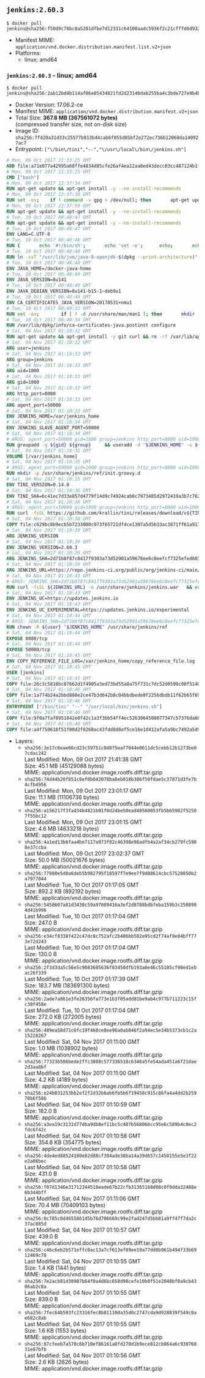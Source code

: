 ## `jenkins:2.60.3`

```console
$ docker pull jenkins@sha256:f50d9c78bc8a5201dfbe7d12331c64100aadc5936f2c21cfffd6d9329ffa2371
```

-	Manifest MIME: `application/vnd.docker.distribution.manifest.list.v2+json`
-	Platforms:
	-	linux; amd64

### `jenkins:2.60.3` - linux; amd64

```console
$ docker pull jenkins@sha256:2ab12bd4b114af06e85434821fd2d23140dab255ba4c3bde727e9b4b2946f81f
```

-	Docker Version: 17.06.2-ce
-	Manifest MIME: `application/vnd.docker.distribution.manifest.v2+json`
-	Total Size: **367.6 MB (367561072 bytes)**  
	(compressed transfer size, not on-disk size)
-	Image ID: `sha256:7f420a31d33c25577b813b44cab6f055d05bf2e272ec736b12060da140927ac7`
-	Entrypoint: `["\/bin\/tini","--","\/usr\/local\/bin\/jenkins.sh"]`

```dockerfile
# Mon, 09 Oct 2017 21:33:25 GMT
ADD file:a71e077a42995a68ffe4834d85cfe26af4ea12aa8ed43decc03cc487124b1f70 in / 
# Mon, 09 Oct 2017 21:33:25 GMT
CMD ["bash"]
# Mon, 09 Oct 2017 22:37:34 GMT
RUN apt-get update && apt-get install -y --no-install-recommends 		ca-certificates 		curl 		wget 	&& rm -rf /var/lib/apt/lists/*
# Mon, 09 Oct 2017 22:37:38 GMT
RUN set -ex; 	if ! command -v gpg > /dev/null; then 		apt-get update; 		apt-get install -y --no-install-recommends 			gnupg2 			dirmngr 		; 		rm -rf /var/lib/apt/lists/*; 	fi
# Mon, 09 Oct 2017 22:37:59 GMT
RUN apt-get update && apt-get install -y --no-install-recommends 		bzr 		git 		mercurial 		openssh-client 		subversion 				procps 	&& rm -rf /var/lib/apt/lists/*
# Tue, 10 Oct 2017 00:48:47 GMT
RUN apt-get update && apt-get install -y --no-install-recommends 		bzip2 		unzip 		xz-utils 	&& rm -rf /var/lib/apt/lists/*
# Tue, 10 Oct 2017 00:48:47 GMT
ENV LANG=C.UTF-8
# Tue, 10 Oct 2017 00:48:48 GMT
RUN { 		echo '#!/bin/sh'; 		echo 'set -e'; 		echo; 		echo 'dirname "$(dirname "$(readlink -f "$(which javac || which java)")")"'; 	} > /usr/local/bin/docker-java-home 	&& chmod +x /usr/local/bin/docker-java-home
# Tue, 10 Oct 2017 00:48:48 GMT
RUN ln -svT "/usr/lib/jvm/java-8-openjdk-$(dpkg --print-architecture)" /docker-java-home
# Tue, 10 Oct 2017 00:48:48 GMT
ENV JAVA_HOME=/docker-java-home
# Tue, 10 Oct 2017 00:48:49 GMT
ENV JAVA_VERSION=8u141
# Tue, 10 Oct 2017 00:48:49 GMT
ENV JAVA_DEBIAN_VERSION=8u141-b15-1~deb9u1
# Tue, 10 Oct 2017 00:48:49 GMT
ENV CA_CERTIFICATES_JAVA_VERSION=20170531+nmu1
# Tue, 10 Oct 2017 00:49:32 GMT
RUN set -ex; 		if [ ! -d /usr/share/man/man1 ]; then 		mkdir -p /usr/share/man/man1; 	fi; 		apt-get update; 	apt-get install -y 		openjdk-8-jdk="$JAVA_DEBIAN_VERSION" 		ca-certificates-java="$CA_CERTIFICATES_JAVA_VERSION" 	; 	rm -rf /var/lib/apt/lists/*; 		[ "$(readlink -f "$JAVA_HOME")" = "$(docker-java-home)" ]; 		update-alternatives --get-selections | awk -v home="$(readlink -f "$JAVA_HOME")" 'index($3, home) == 1 { $2 = "manual"; print | "update-alternatives --set-selections" }'; 	update-alternatives --query java | grep -q 'Status: manual'
# Tue, 10 Oct 2017 00:49:34 GMT
RUN /var/lib/dpkg/info/ca-certificates-java.postinst configure
# Sat, 04 Nov 2017 01:10:32 GMT
RUN apt-get update && apt-get install -y git curl && rm -rf /var/lib/apt/lists/*
# Sat, 04 Nov 2017 01:10:32 GMT
ARG user=jenkins
# Sat, 04 Nov 2017 01:10:33 GMT
ARG group=jenkins
# Sat, 04 Nov 2017 01:10:33 GMT
ARG uid=1000
# Sat, 04 Nov 2017 01:10:33 GMT
ARG gid=1000
# Sat, 04 Nov 2017 01:10:33 GMT
ARG http_port=8080
# Sat, 04 Nov 2017 01:10:33 GMT
ARG agent_port=50000
# Sat, 04 Nov 2017 01:10:33 GMT
ENV JENKINS_HOME=/var/jenkins_home
# Sat, 04 Nov 2017 01:10:34 GMT
ENV JENKINS_SLAVE_AGENT_PORT=50000
# Sat, 04 Nov 2017 01:10:34 GMT
# ARGS: agent_port=50000 gid=1000 group=jenkins http_port=8080 uid=1000 user=jenkins
RUN groupadd -g ${gid} ${group}     && useradd -d "$JENKINS_HOME" -u ${uid} -g ${gid} -m -s /bin/bash ${user}
# Sat, 04 Nov 2017 01:10:35 GMT
VOLUME [/var/jenkins_home]
# Sat, 04 Nov 2017 01:10:35 GMT
# ARGS: agent_port=50000 gid=1000 group=jenkins http_port=8080 uid=1000 user=jenkins
RUN mkdir -p /usr/share/jenkins/ref/init.groovy.d
# Sat, 04 Nov 2017 01:10:35 GMT
ENV TINI_VERSION=0.14.0
# Sat, 04 Nov 2017 01:10:36 GMT
ENV TINI_SHA=6c41ec7d33e857d4779f14d9c74924cab0c7973485d2972419a3b7c7620ff5fd
# Sat, 04 Nov 2017 01:10:38 GMT
# ARGS: agent_port=50000 gid=1000 group=jenkins http_port=8080 uid=1000 user=jenkins
RUN curl -fsSL https://github.com/krallin/tini/releases/download/v${TINI_VERSION}/tini-static-amd64 -o /bin/tini && chmod +x /bin/tini   && echo "$TINI_SHA  /bin/tini" | sha256sum -c -
# Sat, 04 Nov 2017 01:10:38 GMT
COPY file:c629bc0b9ecb5b7233000c973f65721df4ce1307a5d5b33ac3871ff61a9172ff in /usr/share/jenkins/ref/init.groovy.d/tcp-slave-agent-port.groovy 
# Sat, 04 Nov 2017 01:10:39 GMT
ARG JENKINS_VERSION
# Sat, 04 Nov 2017 01:10:39 GMT
ENV JENKINS_VERSION=2.60.3
# Sat, 04 Nov 2017 01:10:39 GMT
ARG JENKINS_SHA=2d71b8f87c8417f9303a73d52901a59678ee6c0eefcf7325efed6035ff39372a
# Sat, 04 Nov 2017 01:10:39 GMT
ARG JENKINS_URL=https://repo.jenkins-ci.org/public/org/jenkins-ci/main/jenkins-war/2.60.3/jenkins-war-2.60.3.war
# Sat, 04 Nov 2017 01:10:43 GMT
# ARGS: JENKINS_SHA=2d71b8f87c8417f9303a73d52901a59678ee6c0eefcf7325efed6035ff39372a JENKINS_URL=https://repo.jenkins-ci.org/public/org/jenkins-ci/main/jenkins-war/2.60.3/jenkins-war-2.60.3.war agent_port=50000 gid=1000 group=jenkins http_port=8080 uid=1000 user=jenkins
RUN curl -fsSL ${JENKINS_URL} -o /usr/share/jenkins/jenkins.war   && echo "${JENKINS_SHA}  /usr/share/jenkins/jenkins.war" | sha256sum -c -
# Sat, 04 Nov 2017 01:10:43 GMT
ENV JENKINS_UC=https://updates.jenkins.io
# Sat, 04 Nov 2017 01:10:43 GMT
ENV JENKINS_UC_EXPERIMENTAL=https://updates.jenkins.io/experimental
# Sat, 04 Nov 2017 01:10:44 GMT
# ARGS: JENKINS_SHA=2d71b8f87c8417f9303a73d52901a59678ee6c0eefcf7325efed6035ff39372a JENKINS_URL=https://repo.jenkins-ci.org/public/org/jenkins-ci/main/jenkins-war/2.60.3/jenkins-war-2.60.3.war agent_port=50000 gid=1000 group=jenkins http_port=8080 uid=1000 user=jenkins
RUN chown -R ${user} "$JENKINS_HOME" /usr/share/jenkins/ref
# Sat, 04 Nov 2017 01:10:44 GMT
EXPOSE 8080/tcp
# Sat, 04 Nov 2017 01:10:44 GMT
EXPOSE 50000/tcp
# Sat, 04 Nov 2017 01:10:45 GMT
ENV COPY_REFERENCE_FILE_LOG=/var/jenkins_home/copy_reference_file.log
# Sat, 04 Nov 2017 01:10:45 GMT
USER [jenkins]
# Sat, 04 Nov 2017 01:10:45 GMT
COPY file:26c3c5818bc87662d1f4905a3ed73bd55a0a75f731c7dc52d0599c00f51408e9 in /usr/local/bin/jenkins-support 
# Sat, 04 Nov 2017 01:10:46 GMT
COPY file:1a774b24a2bbd880e2ce47b3d642b8c04bbdbede0f2256dbdb11f62b65f696ba in /usr/local/bin/jenkins.sh 
# Sat, 04 Nov 2017 01:10:46 GMT
ENTRYPOINT ["/bin/tini" "--" "/usr/local/bin/jenkins.sh"]
# Sat, 04 Nov 2017 01:10:46 GMT
COPY file:9f0a7faf8951842e0f42c1a3f3bb54ff4ec5263064508077347c57376da68b46 in /usr/local/bin/plugins.sh 
# Sat, 04 Nov 2017 01:10:46 GMT
COPY file:a4f750618f51f00d2f8268ac43fdd8d8ef5ce16e1d412afa5a9bc7492a5d975f in /usr/local/bin/install-plugins.sh 
```

-	Layers:
	-	`sha256:3e17c6eae66cd23c59751c8d8f5eaf7044e0611dc5cebb12b1273be07cdac242`  
		Last Modified: Mon, 09 Oct 2017 21:41:38 GMT  
		Size: 45.1 MB (45129088 bytes)  
		MIME: application/vnd.docker.image.rootfs.diff.tar.gzip
	-	`sha256:74d44b20f851c8ef0b042070ba8eb018b386f50fdae5c37871d3fe7b4cfb4956`  
		Last Modified: Mon, 09 Oct 2017 23:01:17 GMT  
		Size: 11.1 MB (11106736 bytes)  
		MIME: application/vnd.docker.image.rootfs.diff.tar.gzip
	-	`sha256:a156217f3fa434b4821b01f0d24be50ead40560053fb5b65982f52507f55bc12`  
		Last Modified: Mon, 09 Oct 2017 23:01:15 GMT  
		Size: 4.6 MB (4633218 bytes)  
		MIME: application/vnd.docker.image.rootfs.diff.tar.gzip
	-	`sha256:4a1ed13b6faa4be7117a973f02c46398e98adfb4a2af34cb279fc5908e37ccba`  
		Last Modified: Mon, 09 Oct 2017 23:02:37 GMT  
		Size: 50.0 MB (50021676 bytes)  
		MIME: application/vnd.docker.image.rootfs.diff.tar.gzip
	-	`sha256:77980e5d0a6deb5b982795f18597f7e9ee7f9d08614cbc57528050b2a7977044`  
		Last Modified: Tue, 10 Oct 2017 01:17:05 GMT  
		Size: 892.2 KB (892192 bytes)  
		MIME: application/vnd.docker.image.rootfs.diff.tar.gzip
	-	`sha256:5458607a81d3430c59a97089416a3ef2d8788bdb7eba159b3c2508904d41b996`  
		Last Modified: Tue, 10 Oct 2017 01:17:04 GMT  
		Size: 247.0 B  
		MIME: application/vnd.docker.image.rootfs.diff.tar.gzip
	-	`sha256:e34cf8338f422c47dc8c752afc2b406bb502e95cd2f74af9e84bff773e72d243`  
		Last Modified: Tue, 10 Oct 2017 01:17:04 GMT  
		Size: 130.0 B  
		MIME: application/vnd.docker.image.rootfs.diff.tar.gzip
	-	`sha256:2f3d3da5c56e5c9083605636f83450dfb193a0e46c55185cf98ed1ebac26f339`  
		Last Modified: Tue, 10 Oct 2017 01:17:39 GMT  
		Size: 183.7 MB (183691300 bytes)  
		MIME: application/vnd.docker.image.rootfs.diff.tar.gzip
	-	`sha256:2ade7a861e3fe26356fa773e1b3f05add01be9ab4c977b711223c15fc30f458e`  
		Last Modified: Tue, 10 Oct 2017 01:17:04 GMT  
		Size: 272.0 KB (272005 bytes)  
		MIME: application/vnd.docker.image.rootfs.diff.tar.gzip
	-	`sha256:489ea58d71c6fc19f460ce8ee96a0ab046f2a94ec5e34b5373cb1c2a15228267`  
		Last Modified: Sat, 04 Nov 2017 01:11:00 GMT  
		Size: 1.0 MB (1038902 bytes)  
		MIME: application/vnd.docker.image.rootfs.diff.tar.gzip
	-	`sha256:77323b586bede2ffc3888c577336518c6346a5fe54ada451a6f21dae2d3aa8bf`  
		Last Modified: Sat, 04 Nov 2017 01:11:00 GMT  
		Size: 4.2 KB (4189 bytes)  
		MIME: application/vnd.docker.image.rootfs.diff.tar.gzip
	-	`sha256:e24b031253bb2ef2f2d32b6ab6fb5b6f19458c915c86fa4a4dd2b25978b6f586`  
		Last Modified: Sat, 04 Nov 2017 01:10:59 GMT  
		Size: 182.0 B  
		MIME: application/vnd.docker.image.rootfs.diff.tar.gzip
	-	`sha256:a3ea19c3131d77dba9db8ef11bc5c487b568066cc95e6c589b4c0ec2fdc6f42c`  
		Last Modified: Sat, 04 Nov 2017 01:10:58 GMT  
		Size: 354.8 KB (354775 bytes)  
		MIME: application/vnd.docker.image.rootfs.diff.tar.gzip
	-	`sha256:4de4ed88524180e82d88cf394ade38ba14a39d657c1458155e5e3f22e2a06bec`  
		Last Modified: Sat, 04 Nov 2017 01:10:58 GMT  
		Size: 431.0 B  
		MIME: application/vnd.docker.image.rootfs.diff.tar.gzip
	-	`sha256:f07d1346e31712344518eade67b22cfb31365168d08c0f9dda32488e6b344bff`  
		Last Modified: Sat, 04 Nov 2017 01:11:06 GMT  
		Size: 70.4 MB (70409103 bytes)  
		MIME: application/vnd.docker.image.rootfs.diff.tar.gzip
	-	`sha256:0c785c0d4655861d5b76d706669c99e2fad247d5bb81a9ff47f7da2c37ac085d`  
		Last Modified: Sat, 04 Nov 2017 01:10:57 GMT  
		Size: 439.0 B  
		MIME: application/vnd.docker.image.rootfs.diff.tar.gzip
	-	`sha256:c46c6eb2b571effc0ac13a7cf613ef89ee19a77dd8b961b494f33b6912469c78`  
		Last Modified: Sat, 04 Nov 2017 01:10:55 GMT  
		Size: 1.4 KB (1441 bytes)  
		MIME: application/vnd.docker.image.rootfs.diff.tar.gzip
	-	`sha256:7e2acb81d30907b64f0a4d6bc658d98cefe10b0f51e2048bf8a9cb4306ab2c8a`  
		Last Modified: Sat, 04 Nov 2017 01:10:55 GMT  
		Size: 839.0 B  
		MIME: application/vnd.docker.image.rootfs.diff.tar.gzip
	-	`sha256:7fec64b593fc23316fec8b81110da35d0c2747cda9d928839f549c0ae682c8ab`  
		Last Modified: Sat, 04 Nov 2017 01:10:55 GMT  
		Size: 1.6 KB (1553 bytes)  
		MIME: application/vnd.docker.image.rootfs.diff.tar.gzip
	-	`sha256:87cfeeb7a570c6b710ef86161a8fd270d1b9ece812cb864a6c93076031e87bfb`  
		Last Modified: Sat, 04 Nov 2017 01:10:56 GMT  
		Size: 2.6 KB (2626 bytes)  
		MIME: application/vnd.docker.image.rootfs.diff.tar.gzip
